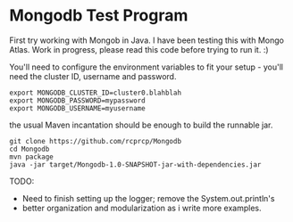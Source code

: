 # Mongodb Test Program

First try working with Mongob in Java. I have been testing this with Mongo Atlas. Work in progress, please read this code before trying to run it.  :) 

You'll need to configure the environment variables to fit your setup - you'll need the cluster ID, username and password.
```shell
export MONGODB_CLUSTER_ID=cluster0.blahblah
export MONGODB_PASSWORD=mypassword
export MONGODB_USERNAME=myusername
```
the usual Maven incantation should be enough to build the runnable jar. 

```shell
git clone https://github.com/rcprcp/Mongodb
cd Mongodb
mvn package
java -jar target/Mongodb-1.0-SNAPSHOT-jar-with-dependencies.jar
```

TODO: 

- Need to finish setting up the logger; remove the System.out.println's
- better organization and modularization as i write more examples.
